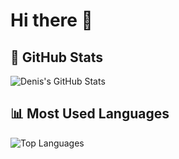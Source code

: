 # Hi there 👋

## 🚀 GitHub Stats
![Denis's GitHub Stats](https://github-readme-stats.vercel.app/api?username=denis642&show_icons=true&theme=radical)

## 📊 Most Used Languages
![Top Languages](https://github-readme-stats.vercel.app/api/top-langs/?username=denis642&layout=compact&theme=radical)

